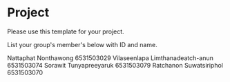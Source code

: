 Project
=============
Please use this template for your project.

List your group's member's below with ID and name.

Nattaphat Nonthawong 6531503029
Vilaseenlapa Limthanadeatch-anun 6531503074
Sorawit Tunyapreeyaruk 6531503079
Ratchanon Suwatsiriphol 6531503070